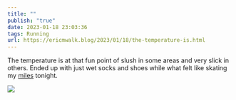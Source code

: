 ```yaml
---
title: ""
publish: "true"
date: 2023-01-18 23:03:36
tags: Running
url: https://ericmwalk.blog/2023/01/18/the-temperature-is.html
---
```


The temperature is at that fun point of slush in some areas and very slick in others. Ended up with just wet socks and shoes while what felt like skating my [miles](http://www.strava.com/activities/8415576027) tonight.


![](https://ericmwalk.blog/uploads/2023/508fc7aab7.jpg)